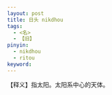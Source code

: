 ```yaml
---
layout: post
title: 日头 nikdhou
tags:
  - <名>
  - 【旧】
pinyin: 
  - nikdhou
  - ritou
keyword:
---
```


【释义】指太阳。太阳系中心的天体。                           